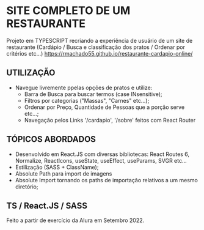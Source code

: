 # SITE COMPLETO DE UM RESTAURANTE
Projeto em TYPESCRIPT recriando a experiência de usuário de um site de restaurante (Cardápio / Busca e classificação dos pratos / Ordenar por critérios etc...)
https://rmachado55.github.io/restaurante-cardapio-online/

## UTILIZAÇÃO
- Navegue livremente ppelas opções de pratos e utilize:
  - Barra de Busca para buscar termos (case INsensitive);
  - Filtros por categorias ("Massas", "Carnes" etc...);
  - Ordenar por Preço, Quantidade de Pessoas que a porção serve etc...;
  - Navegação pelos Links '/cardapio', '/sobre' feitos com React Router
  
## TÓPICOS ABORDADOS
- Desenvolvido em React.JS com diversas bibliotecas: React Routes 6, Normalize, ReactIcons, useState, useEffect, useParams, SVGR etc...
- Estilização (SASS + ClassName);
- Absolute Path para import de imagens
- Absolute Import tornando os paths de importação relativos a um mesmo diretório;

## TS / React.JS / SASS
Feito a partir de exercício da Alura em Setembro 2022. 
